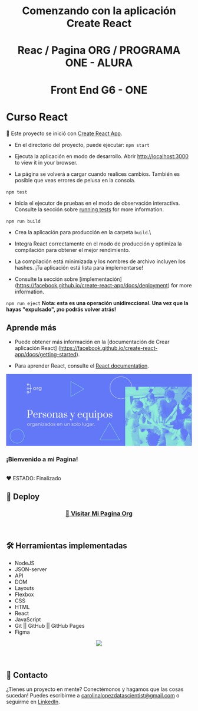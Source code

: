 <h1 align="center">  Comenzando con la aplicación Create React </h1>

<h1 align="center"> Reac / Pagina ORG / PROGRAMA ONE - ALURA </h1>

 <h1 align="center"> Front End G6 - ONE </h1>

# Curso React

🥇 Este proyecto se inició con [Create React App](https://github.com/facebook/create-react-app).

* En el directorio del proyecto, puede ejecutar:
`npm start`

* Ejecuta la aplicación en modo de desarrollo.
Abrir [http://localhost:3000](http://localhost:3000) to view it in your browser.

* La página se volverá a cargar cuando realices cambios.
También es posible que veas errores de pelusa en la consola.

`npm test`

* Inicia el ejecutor de pruebas en el modo de observación interactiva.
Consulte la sección sobre [running tests](https://facebook.github.io/create-react-app/docs/running-tests) for more information.

`npm run build`

* Crea la aplicación para producción en la carpeta `build`.\
* Integra React correctamente en el modo de producción y optimiza la compilación para obtener el mejor rendimiento.

* La compilación está minimizada y los nombres de archivo incluyen los hashes.
¡Tu aplicación está lista para implementarse!

* Consulte la sección sobre [implementación]
(https://facebook.github.io/create-react-app/docs/deployment) for more information.

`npm run eject`
**Nota: esta es una operación unidireccional. Una vez que la hayas "expulsado", ¡no podrás volver atrás!**

## Aprende más

* Puede obtener más información en la [documentación de Crear aplicación React] (https://facebook.github.io/create-react-app/docs/getting-started).

* Para aprender React, consulte el [React documentation](https://reactjs.org/).



<p align="center" >
     <img width="600" heigth="300" src="public/img/header.png">
</p>


### ¡Bienvenido a mi Pagina!



<br />
  ❤️ ESTADO: Finalizado
<br />

## 🔎 Deploy
<div align="center">
  <h3>
    <a href="https://org-bay-zeta.vercel.app/" >
      🔗 Visitar Mi Pagina Org
    </a>
</div>
<br />

## 🛠️ Herramientas implementadas 
  - NodeJS
  - JSON-server
  - API
  - DOM
  - Layouts
  - Flexbox
  - CSS
  - HTML
  - React
  - JavaScript
  - Git || GitHub || GitHub Pages
  - Figma

<div align="center">
    <a href="https://skillicons.dev">
      <img src="https://skillicons.dev/icons?i=css,html,js,git,github,figma" />
    </a>
</div>
<br />

<br />

## 📧 Contacto
¿Tienes un proyecto en mente? Conectémonos y hagamos que las cosas sucedan! Puedes escribirme a carolinalopezdatascientist@gmail.com o seguirme en [LinkedIn](https://www.linkedin.com/in/carolina-lopez-430208106/).
<br /><br />
 

